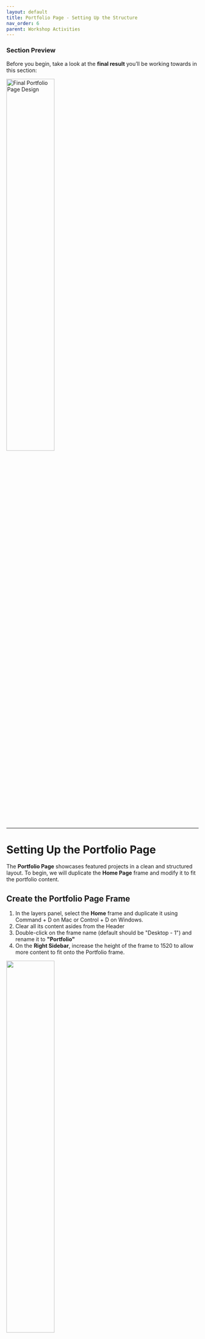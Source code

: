 ```yaml
---
layout: default
title: Portfolio Page - Setting Up the Structure
nav_order: 6
parent: Workshop Activities
---
```


### Section Preview  

Before you begin, take a look at the **final result** you’ll be working towards in this section:  

<img src="images/portfolio-final.jpg" style="width:50%;" alt="Final Portfolio Page Design">  

---

# Setting Up the Portfolio Page  

The **Portfolio Page** showcases featured projects in a clean and structured layout. To begin, we will duplicate the **Home Page** frame and modify it to fit the portfolio content.  

## Create the Portfolio Page Frame
1. In the layers panel, select the **Home** frame and duplicate it using Command + D on Mac or Control + D on Windows.
2. Clear all its content asides from the Header
3. Double-click on the frame name (default should be "Desktop - 1") and rename it to **"Portfolio"** 
4. On the **Right Sidebar**, increase the height of the frame to 1520 to allow more content to fit onto the Portfolio frame.<br>
<img src="images/incr-height.png" style="width:50%;">  

## Adding a Divider Line  

To separate the navigation from the portfolio content, we will add a **thin white line** below the header.  

1. Select the **Portfolio Frame**.  
2. Press **L** to activate the **Line Tool**, or click the **Line** icon from the bottom toolbar.  
3. Click and **drag** to draw a horizontal line under the header.  
4. In the **Right Sidebar**, adjust the line properties:  
   - **Color:** White (#FFFFFF)  
   - **Stroke Weight:** 1px  
   - **Length:** Stretch it from the **left edge of "Home"** to the **right edge of "Contact Me"**.  

## Grouping the Header and Divider  

To keep the header and the new divider aligned properly, we will apply **Auto Layout**.  

1. Select both the **Header Group** and the **White Line** in the **Layers Panel**.  
2. **Right-click** and choose **Add Auto Layout** from the menu.  
3. In the **Right Sidebar**, under **Auto Layout Settings**, set the **Vertical Spacing** to **21**.  



## Adding the "My Portfolio" Title  

Now, we will add a **title** to introduce the portfolio section.  

1. Ensure the **Portfolio Frame** is selected in the **Layers Panel**.  
2. Press **T** to activate the **Text Tool**, or click the **Text** icon in the bottom toolbar.  
3. Click inside the **Portfolio Frame** and type: "My Portfolio"  
4. In the **Right Sidebar**, set the typography properties:  
- **Font Family:** Noto Serif JP  
- **Font Size:** 48  
- **Font Weight:** Roman
- **Text Color:** White (#FFFFFF)  
- **Text Alignment:** Center  
5. Position the title **below the divider**, ensuring it is centered using the **alignment guides**.  
<img src="images/portfolio-title.png" style="width:50%;">  

## Creating a Single Project Card  

In our design, a **Project Card** consists of an image, a title, and a short description.  

### Creating the Card Structure  

1. Press **R** to activate the **Rectangle Tool**, or click the **Rectangle** icon in the bottom toolbar.  
2. Click and **drag** to create a rectangle that will serve as the **image container**.  
3. In the **Right Sidebar**, set the image dimensions to:  
- **Width:** 519  
- **Height:** 338  
4. In the **Fill** section of the right sidebar, click the **color box**, then select the **Image** icon and upload the image that is titled "people-fashion-show".  
<img src="images/rect-image.png" style="width:100%;">  
5. Press **T** to add a text layer below the image and type a **project title**, such as: "Paris Fashion Week"
6. Adjust the text properties:  
- **Font Family:** Iowan Old Style  
- **Font Size:** 20  
- **Font Weight:** Roman  
- **Text Color:** White (#FFFFFF) 
- **Text Case:** Uppercase  
  
7. Add another text layer below for the **project description**, keeping it to **two lines max**: 
  ```
Styled a statement runway show featuring bold silhouettes and intricate textures, celebrating modern couture in the heart of Paris.
  ```
8. In the **Layers Panel**, select the **image, title, and description**, and use the shortcut **Shift + A** to create an **Auto Layout**. 
9. Adjust the vertical spacing between elements to 16

10. In the layers panel, select the auto layout we just created and add a bottom border by heading over to the right sidebar to configure the following settings:
<img src="images/bottom-border.png" style="width:300px;">  

## Duplicating and Replacing Content  

Now, let's create another project card by duplicating the current one and replacing the content.  

1. In the layers panel, select the auto layout that we recently created.  
2. **Right-click** and select **Duplicate**.  
3. Replace the **image, title, and description** with the following:  
- **Title:** Styling Celebrities, Fall 2024
- **Image:** the image titled "hanging-brown-clothes"
- **Description:**  
  ```
  Curating chic and cozy looks for A-list clients for simple everyday outings in the Fall.
  ```  

Ensure that all project descriptions fit into **two lines max** for consistency.  


## Adding a Quote  

Now, let’s add a fashion-related quote after the second project card.

1. Press **T** to create a new text layer.  
2. Type the following quote:  
  ```
“Style is a way to say who you are without having to speak.” – Rachel Zoe
  ```

3. In the **Right Sidebar**, set the typography properties:  
- **Font Family:** Iowan Old Style  
- **Font Size:** 16  
- **Font Weight:** Roman  
- **Text Color:** White (#FFFFFF)  
- **Text Alignment:** Left  
4. Adjust the width of the text layer to 214 so that it fits into about three lines
5. Position the quote **to the right of the project cards**.  
<img src="images/right-quote.png" style="width:60%;">  


## Creating a Horizontal Auto Layout  

Now, we will **group the two project cards and the quote** into a horizontal Auto Layout.  

1. Select the **two project cards and the quote**.  
2. **Right-click** and choose **Add Auto Layout**.  
3. In the **Right Sidebar**, set the **direction to horizontal** and adjust the **spacing** to 30


## Duplicating the Horizontal Auto Layout  

Now, let’s create the second row of projects by duplicating the first horizontal Auto Layout and placing it below.  

1. Select the **Horizontal Auto Layout** in the **Layers Panel**.  
2. **Right-click** and choose **Duplicate**.  
3. Drag the new Auto Layout **below the first one**.  
4. **Rearrange the quote** so that it is placed **first** in this row. You can do this easily by selecting the text layer and hitting the left arrow key on your keyboard.
5. Replace the quote in this new Auto Layout with:
 ```
“Fashion is the armor to survive the reality of everyday life.” – Bill Cunningham
  ```
6. Replace the **images, titles, and descriptions** with the remaining content:
<br/>
- **Title:** Bridal Elegance at Mumbai 
- **Image:** the image titled "standing-lady-fashion-show"
- **Description:**  
  ```
  Designed a regal bridal look blending delicate embroidery and contemporary tailoring for a runway showcase in India.
  ```  
  
<br/>

- **Title:** Vogue Italia
- **Image:** the image titled "woman-in-black-and-white"
- **Description:**  
  ```
  Created a striking high-fashion editorial look, playing with curls, contrast, and avant-garde styling for a bold magazine spread.
  ```  

Ensure that each project description is **no longer than two lines** for a clean look.  

<img src="images/left-quote.png" style="width:100%;">  

## Creating the Footer  

To complete the **Portfolio Page**, we will add a simple footer with a copyright notice and a horizontal line for separation.  

### Copying the Header Line  

1. Select the **Portfolio Frame**.  
2. Press **L** to activate the **Line Tool**, or click the **Line** icon from the bottom toolbar.  
3. Near the bottom of the frame, click and **drag** to draw a horizontal line. Ensure that the line **stretches across the same width** as the one in the header.
4. In the **Right Sidebar**, adjust the line properties:  
   - **Color:** White (#FFFFFF)  
   - **Stroke Weight:** 1px  

### Adding the Copyright Text  

1. Press **T** to activate the **Text Tool**, or click the **Text** icon in the bottom toolbar.  
2. Click below the newly placed line and type:  
```
 © Copyright <insert current year> - Evelyne Stark
```

3. In the **Right Sidebar**, set the typography properties:  
- **Font Family:** Iowan Old Style  
- **Font Size:** 16  
- **Font Weight:** Roman  
- **Text Color:** White (#FFFFFF)  
- **Text Alignment:** Center  
<img src="images/copyright.png" style="width:100%;">  
---

Now that the **footer is complete**, the Portfolio Page is fully designed! The next step is **adding an animation** to link the **Portfolio navigation link** and the **"My Portfolio" button** on the Home Page to the Portfolio Page

<script>  

    function toggle(input) {
        var x = document.getElementById(input);
        if (x.style.display === "none") {
            x.style.display = "block";
        } else {
            x.style.display = "none";
        }
    }
</script>

[NEXT STEP: Adding Page Transition Animations](linking-across-pages.html){: .btn .btn-blue }  
